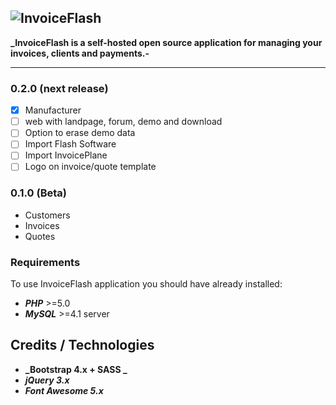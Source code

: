 ![InvoiceFlash](https://www.invoiceflash.com/github/logo/png/logo898x507.png)
---

**_InvoiceFlash is a self-hosted open source application for managing your invoices, clients and payments.-**

---

### 0.2.0 (next release)

- [x] Manufacturer
- [ ] web with landpage, forum, demo and download
- [ ] Option to erase demo data
- [ ] Import Flash Software
- [ ] Import InvoicePlane
- [ ] Logo on invoice/quote template

### 0.1.0 (Beta)
- Customers
- Invoices
- Quotes

### Requirements
To use InvoiceFlash application you should have already installed:

*   **_PHP_** >=5.0 
*   **_MySQL_** >=4.1 server 

## Credits / Technologies

*   **_Bootstrap 4.x + SASS _**
*   **_jQuery 3.x_**
*   **_Font Awesome 5.x_**


